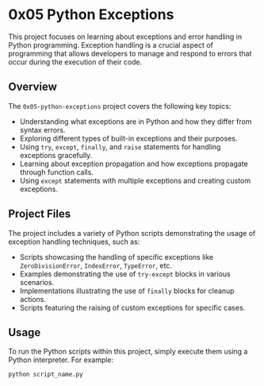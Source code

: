 # 0x05 Python Exceptions

This project focuses on learning about exceptions and error handling in Python programming. Exception handling is a crucial aspect of programming that allows developers to manage and respond to errors that occur during the execution of their code.

## Overview

The `0x05-python-exceptions` project covers the following key topics:

- Understanding what exceptions are in Python and how they differ from syntax errors.
- Exploring different types of built-in exceptions and their purposes.
- Using `try`, `except`, `finally`, and `raise` statements for handling exceptions gracefully.
- Learning about exception propagation and how exceptions propagate through function calls.
- Using `except` statements with multiple exceptions and creating custom exceptions.

## Project Files

The project includes a variety of Python scripts demonstrating the usage of exception handling techniques, such as:

- Scripts showcasing the handling of specific exceptions like `ZeroDivisionError`, `IndexError`, `TypeError`, etc.
- Examples demonstrating the use of `try-except` blocks in various scenarios.
- Implementations illustrating the use of `finally` blocks for cleanup actions.
- Scripts featuring the raising of custom exceptions for specific cases.

## Usage

To run the Python scripts within this project, simply execute them using a Python interpreter. For example:

```bash
python script_name.py
